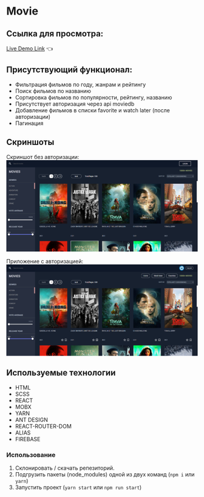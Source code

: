 # Movie

## Ссылка для просмотра:
[Live Demo Link](https://movie-app-8b167.web.app/) :point_left:

## Присутствующий функционал:
- Фильтрация фильмов по году, жанрам и рейтингу
- Поиск фильмов по названию
- Сортировка фильмов по популярности, рейтингу, названию
- Присутствует авторизация через api moviedb
- Добавление фильмов в списки favorite и watch later (после авторизации)
- Пагинация

## Скриншоты

Скриншот без авторизации:
![screenshot](src/assets/screenshots/screenshot_2.png)

Приложение с авторизацией:
![screenshot](src/assets/screenshots/screenshot_1.png)

## Используемые технологии

- HTML 
- SCSS
- REACT
- MOBX
- YARN
- ANT DESIGN
- REACT-ROUTER-DOM
- ALIAS
- FIREBASE


### Использование
1. Склонировать / скачать репезиторий.
2. Подгрузить пакеты (node_modules) одной из двух команд (`npm i` или `yarn`)
3. Запустить проект (`yarn start` или `npm run start`)